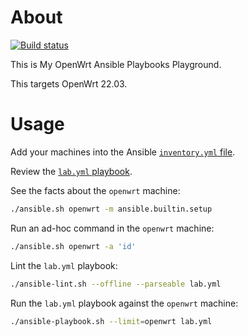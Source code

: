# About

[![Build status](https://github.com/rgl/my-openwrt-ansible-playbooks/workflows/build/badge.svg)](https://github.com/rgl/my-openwrt-ansible-playbooks/actions?query=workflow%3Abuild)

This is My OpenWrt Ansible Playbooks Playground.

This targets OpenWrt 22.03.

# Usage

Add your machines into the Ansible [`inventory.yml` file](inventory.yml).

Review the [`lab.yml` playbook](lab.yml).

See the facts about the `openwrt` machine:

```bash
./ansible.sh openwrt -m ansible.builtin.setup
```

Run an ad-hoc command in the `openwrt` machine:

```bash
./ansible.sh openwrt -a 'id'
```

Lint the `lab.yml` playbook:

```bash
./ansible-lint.sh --offline --parseable lab.yml
```

Run the `lab.yml` playbook against the `openwrt` machine:

```bash
./ansible-playbook.sh --limit=openwrt lab.yml
```

